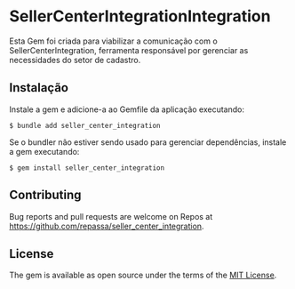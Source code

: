 # SellerCenterIntegrationIntegration

Esta Gem foi criada para viabilizar a comunicação com o SellerCenterIntegration, ferramenta responsável por gerenciar as necessidades do setor de cadastro.

## Instalação

Instale a gem e adicione-a ao Gemfile da aplicação executando:

    $ bundle add seller_center_integration

Se o bundler não estiver sendo usado para gerenciar dependências, instale a gem executando:

    $ gem install seller_center_integration

## Contributing

Bug reports and pull requests are welcome on Repos at https://github.com/repassa/seller_center_integration.

## License

The gem is available as open source under the terms of the [MIT License](https://opensource.org/licenses/MIT).

